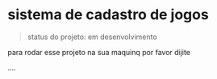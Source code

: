 <h1>sistema de cadastro de jogos</h1>

>status do projeto: em desenvolvimento

para rodar esse projeto na sua maquinq por favor dijite

....

